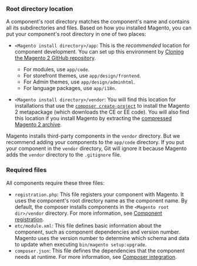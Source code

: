 ### Root directory location

A component's root directory matches the component's name and contains all its subdirectories and files. Based on how you installed Magento, you can put your component's root directory in one of two places:

* `<Magento install directory>/app`: This is the *recommended* location for component development. You can set up this environment by [Cloning the Magento 2 GitHub repository]({{page.baseurl}}/install-gde/prereq/dev_install.html).

   * For modules, use `app/code`.
   * For storefront themes, use `app/design/frontend`.
   * For Admin themes, use `app/design/adminhtml`.
   * For language packages, use `app/i18n`.

* `<Magento install directory>/vendor`: You will find this location for installations that use the [`composer create-project`]({{page.baseurl}}/install-gde/composer.html) to install the Magento 2 metapackage (which downloads the CE or EE code). You will also find this location if you install Magento by extracting the [compressed Magento 2 archive]({{page.baseurl}}/install-gde/prereq/zip_install.html).

Magento installs third-party components in the `vendor` directory. But we recommend adding your components to the `app/code` directory. If you put your component in the `vendor` directory, Git will ignore it because Magento adds the `vendor` directory to the `.gitignore` file.

### Required files

All components require these three files:

* `registration.php`: This file registers your component with Magento. It uses the component's root directory name as the component name. By default, the composer installs components in the `<Magento root dir>/vendor` directory. For more information, see [Component registration]({{page.baseurl}}/extension-dev-guide/build/component-registration.html).
* `etc/module.xml`: This file defines basic information about the component, such as component dependencies and version number. Magento uses the version number to determine which schema and data to update when executing `bin/magento setup:upgrade`.
* `composer.json`: This file defines the dependencies that the component needs at runtime. For more information, see [Composer integration]({{page.baseurl}}/extension-dev-guide/build/composer-integration.html).
